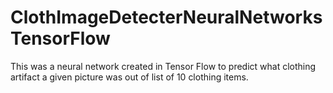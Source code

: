 # ClothImageDetecterNeuralNetworksTensorFlow
This was a neural network created in Tensor Flow to predict what clothing artifact a given picture was out of list of 10 clothing items.
